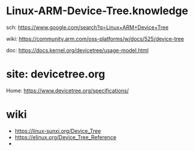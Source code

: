 # Linux-ARM-Device-Tree.knowledge
sch: https://www.google.com/search?q=Linux+ARM+Device+Tree

wiki: https://community.arm.com/oss-platforms/w/docs/525/device-tree

doc: https://docs.kernel.org/devicetree/usage-model.html

# site: devicetree.org
Home:
https://www.devicetree.org/specifications/

# wiki
- https://linux-sunxi.org/Device_Tree
- https://elinux.org/Device_Tree_Reference
- 
